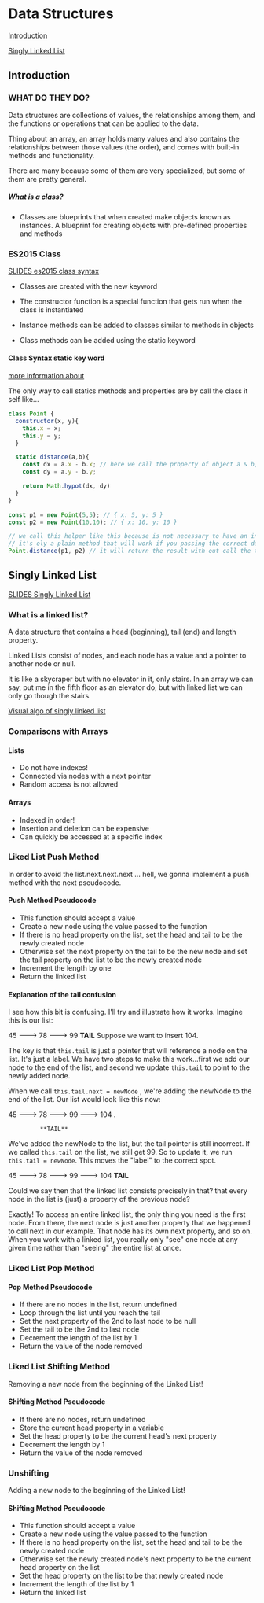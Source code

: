 # Data Structures

[Introduction](#introduction)

[Singly Linked List](#singly-linked-list)

## Introduction

### WHAT DO THEY DO?
Data structures are collections of values, the relationships among them, and the functions or operations that can be applied to the data.

Thing about an array, an array holds many values and also contains the relationships between those values (the order), and comes with built-in methods and functionality.

There are many because some of them are very specialized, but some of them are pretty general.

##### What is a class?

- Classes are blueprints that when created make objects known as instances. A blueprint for creating objects with pre-defined properties and methods
### ES2015 Class

[SLIDES es2015 class syntax](https://cs.slides.com/colt_steele/es2015-class-syntax)

- Classes are created with the new keyword

- The constructor function is a special function that gets run when the class is instantiated

- Instance methods can be added to classes similar to methods in objects

- Class methods can be added using the static keyword

#### Class Syntax static key word

[more information about](https://developer.mozilla.org/en-US/docs/Web/JavaScript/Reference/Classes/static)

The only way to call statics methods and properties are by call the class it self like...

``` js
class Point {
  constructor(x, y){
    this.x = x;
    this.y = y;
  }

  static distance(a,b){
    const dx = a.x - b.x; // here we call the property of object a & b, No matter what values was passed
    const dy = a.y - b.y;

    return Math.hypot(dx, dy)
  }
}

const p1 = new Point(5,5); // { x: 5, y: 5 }
const p2 = new Point(10,10); // { x: 10, y: 10 }

// we call this helper like this because is not necessary to have an instantiation,
// it's oly a plain method that will work if you passing the correct data.
Point.distance(p1, p2) // it will return the result with out call the this key word
```
## Singly Linked List

[SLIDES Singly Linked List](https://cs.slides.com/colt_steele/singly-linked-lists)

### What is a linked list?

A data structure that contains a head (beginning), tail (end) and length property.

Linked Lists consist of nodes, and each node has a value and a pointer to another node or null.

It is like a skycraper but with no elevator in it, only stairs. In an array we can say, put me in the fifth floor as an elevator do, but with linked list we can only go though the stairs.

[Visual algo of singly linked list](https://visualgo.net/en/list?slide=1)

### Comparisons with Arrays

#### Lists

- Do not have indexes!
- Connected via nodes with a next pointer
- Random access is not allowed

#### Arrays

- Indexed in order!
- Insertion and deletion can be expensive
- Can quickly be accessed at a specific index

### Liked List Push Method

In order to avoid the list.next.next.next ... hell, we gonna implement a push method with the next pseudocode.

#### Push Method Pseudocode
 
- This function should accept a value
- Create a new node using the value passed to the function
- If there is no head property on the list, set the head and tail to be the newly created node
- Otherwise set the next property on the tail to be the new node and set the tail property on the list to be the newly created node
- Increment the length by one
- Return the linked list

#### Explanation of the tail confusion

I see how this bit is confusing. I'll try and illustrate how it works. Imagine this is our list:

45 ---> 78 ---> 99
             **TAIL**
Suppose we want to insert 104.

The key is that `this.tail` is just a pointer that will reference a node on the list. It's just a label. We have two steps to make this work...first we add our node to the end of the list, and second we update `this.tail` to point to the newly added node.

When we call `this.tail.next = newNode` , we're adding the newNode to the end of the list. Our list would look like this now:

45 ---> 78 ---> 99 ---> 104 .

             **TAIL**
We've added the newNode to the list, but the tail pointer is still incorrect. If we called `this.tail` on the list, we still get 99. So to update it, we run `this.tail = newNode`. This moves the "label" to the correct spot.

45 ---> 78 ---> 99 ---> 104
                      **TAIL**

Could we say then that the linked list consists precisely in that? that every node in the list is (just) a property of the previous node?

Exactly! To access an entire linked list, the only thing you need is the first node.  From there, the next node is just another property that we happened to call next in our example.  That node has its own next property, and so on.  When you work with a linked list, you really only "see" one node at any given time rather than "seeing" the entire list at once.

### Liked List Pop Method

#### Pop Method Pseudocode

- If there are no nodes in the list, return undefined
- Loop through the list until you reach the tail
- Set the next property of the 2nd to last node to be null
- Set the tail to be the 2nd to last node
- Decrement the length of the list by 1
- Return the value of the node removed

### Liked List Shifting Method

Removing a new node from the beginning of the Linked List!

#### Shifting Method Pseudocode

- If there are no nodes, return undefined
- Store the current head property in a variable
- Set the head property to be the current head's next property
- Decrement the length by 1
- Return the value of the node removed

### Unshifting

Adding a new node to the beginning of the Linked List!

#### Shifting Method Pseudocode

- This function should accept a value
- Create a new node using the value passed to the function
- If there is no head property on the list, set the head and tail to be the newly created node
- Otherwise set the newly created node's next property to be the current head property on the list
- Set the head property on the list to be that newly created node
- Increment the length of the list by 1
- Return the linked list